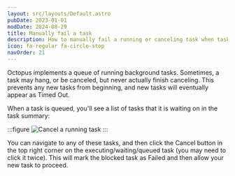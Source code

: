 ```yaml
---
layout: src/layouts/Default.astro
pubDate: 2023-01-01
modDate: 2024-08-29
title: Manually fail a task
description: How to manually fail a running or canceling task when tasks hang or get stuck.
icon: fa-regular fa-circle-stop
navOrder: 21
---
```


Octopus implements a queue of running background tasks. Sometimes, a task may hang, or be canceled, but never actually finish canceling. This prevents any new tasks from beginning, and new tasks will eventually appear as Timed Out.

When a task is queued, you'll see a list of tasks that it is waiting on in the task summary:

:::figure
![Cancel a running task](/docs/img/releases/images/cancel-tasks.png)
:::

You can navigate to any of these tasks, and then click the Cancel button in the top right corner on the executing/waiting/queued task (you may need to click it twice). This will mark the blocked task as Failed and then allow your new task to proceed.
